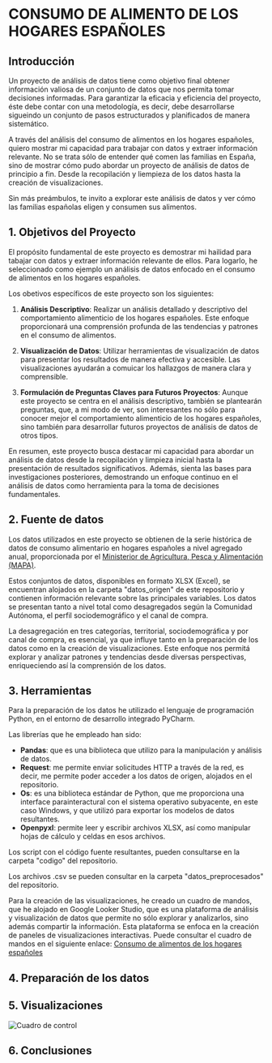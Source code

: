 # **CONSUMO DE ALIMENTO DE LOS HOGARES ESPAÑOLES**

## **Introducción**

Un proyecto de análisis de datos tiene como objetivo final obtener información valiosa de un conjunto de datos que nos permita tomar decisiones informadas. Para garantizar la eficacia y eficiencia del proyecto, éste debe contar con una metodología, es decir, debe desarrollarse sigueindo un conjunto de pasos estructurados y planificados de manera sistemático. 

A través del análisis del consumo de alimentos en los hogares españoles, quiero mostrar mi capacidad para trabajar con datos y extraer información relevante. No se trata sólo de entender qué comen las familias en España, sino de mostrar cómo pudo abordar un proyecto de análisis de datos de principio a fin. Desde la recopilación y liempieza de los datos hasta la creación de visualizaciones. 

Sin más preámbulos, te invito a explorar este análisis de datos y ver cómo las familias españolas eligen y consumen sus alimentos. 

## **1. Objetivos del Proyecto**

El propósito fundamental de este proyecto es demostrar mi hailidad para tabajar con datos y extraer información relevante de ellos. Para logarlo, he seleccionado como ejemplo un análisis de datos enfocado en el consumo de alimentos en los hogares españoles.

Los obetivos específicos de este proyecto son los siguientes:

1. **Análisis Descriptivo**: Realizar un análisis detallado y descriptivo del comportamiento alimenticio de los hogares españoles. Este enfoque proporcionará una comprensión profunda de las tendencias y patrones en el consumo de alimentos.

2. **Visualización de Datos**: Utilizar herramientas de visualización de datos para presentar los resultados de manera efectiva y  accesible. Las visualizaciones ayudarán a comuicar los hallazgos de manera clara y comprensible.

3. **Formulación de Preguntas Claves para Futuros Proyectos**: Aunque este proyecto se centra en el análisis descriptivo, también se plantearán preguntas, que, a mi modo de ver, son interesantes no sólo para conocer mejor el comportamiento alimenticio de los hogares españoles, sino también para desarrollar futuros proyectos de análisis de datos de otros tipos.

En resumen, este proyecto busca destacar mi capacidad para abordar un análisis de datos desde la recopilación y limpieza inicial hasta la presentación de resultados significativos. Además, sienta las bases para investigaciones posteriores, demostrando un enfoque continuo en el análisis de datos como herramienta para la toma de decisiones fundamentales.

## 2. **Fuente de datos**

Los datos utilizados en este proyecto se obtienen de la serie histórica de datos de consumo alimentario en hogares españoles a nivel agregado anual, proporcionada por el [Ministerior de Agricultura, Pesca y Alimentación (MAPA)](https://www.mapa.gob.es/es/alimentacion/temas/consumo-tendencias/panel-de-consumo-alimentario/series-anuales/).

Estos conjuntos de datos, disponibles en formato XLSX (Excel), se encuentran alojados en la carpeta "datos_origen" de este repositorio y contienen información relevante sobre las principales variables. Los datos se presentan tanto a nivel total como desagregados según la Comunidad Autónoma, el perfil sociodemográfico y el canal de compra.

La desagregación en tres categorías, territorial, sociodemográfica y por canal de compra, es esencial, ya que influye tanto en la preparación de los datos como en la creación de visualizaciones. Este enfoque nos permitá explorar y analizar patrones y tendencias desde diversas perspectivas, enriqueciendo así la comprensión de los datos.

## 3. **Herramientas**

Para la preparación de los datos he utilizado el lenguaje de programación Python, en el entorno de desarrollo integrado PyCharm. 

Las librerías que he empleado han sido:

  - **Pandas**: que es una biblioteca que utilizo para la manipulación y análisis de datos.
  - **Request**: me permite enviar solicitudes HTTP a través de la red, es decir, me permite poder acceder a los datos de origen, alojados en el repositorio.
  - **Os**: es una biblioteca estándar de Python, que me proporciona una interface parainteractural con el sistema operativo subyacente, en este caso Windows, y que utilizó para exportar los modelos de datos resultantes.
  - **Openpyxl**: permite leer y escribir archivos XLSX, así como manipular hojas de cálculo y celdas en esos archivos.

Los script con el código fuente resultantes, pueden consultarse en la carpeta "codigo" del repositorio.

Los archivos .csv se pueden consultar en la carpeta "datos_preprocesados" del repositorio.

Para la creación de las visualizaciones, he creado un cuadro de mandos, que he alojado en Google Looker Studio, que es una plataforma de análisis y visualización de datos que permite no sólo explorar y analizarlos, sino además compartir la información. Esta plataforma se enfoca en la creación de paneles de visualizaciones interactivas. Puede consultar el cuadro de mandos en el siguiente enlace: [Consumo de alimentos de los hogares españoles](https://lookerstudio.google.com/reporting/2bb1555c-8d3d-4611-99c2-22dc4da3b0d7/page/p_tw2zngzu8c)

## 4. **Preparación de los datos**

## 5. **Visualizaciones**

![Cuadro de control](https://github.com/DMorgon/portafolios/alimentacion/visualizaciones/cuadro_control.jpg)


## 6. **Conclusiones**


 
